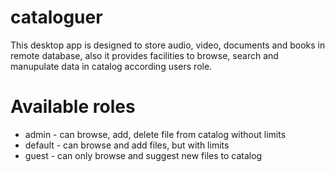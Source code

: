 # cataloguer
This desktop app is designed to store audio, video, documents and books in remote database, also it provides facilities to browse, search and manupulate data in catalog according users role.
# Available roles
- admin - can browse, add, delete file from catalog without limits
- default - can browse and add files, but with limits
- guest - can only browse and suggest new files to catalog
